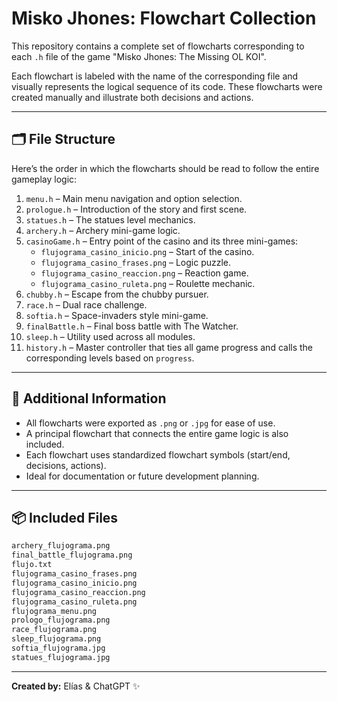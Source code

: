 # Misko Jhones: Flowchart Collection

This repository contains a complete set of flowcharts corresponding to each `.h` file of the game "Misko Jhones: The Missing OL KOI".

Each flowchart is labeled with the name of the corresponding file and visually represents the logical sequence of its code. These flowcharts were created manually and illustrate both decisions and actions.

---

## 🗂️ File Structure

Here’s the order in which the flowcharts should be read to follow the entire gameplay logic:

1. `menu.h` – Main menu navigation and option selection.
2. `prologue.h` – Introduction of the story and first scene.
3. `statues.h` – The statues level mechanics.
4. `archery.h` – Archery mini-game logic.
5. `casinoGame.h` – Entry point of the casino and its three mini-games:
   - `flujograma_casino_inicio.png` – Start of the casino.
   - `flujograma_casino_frases.png` – Logic puzzle.
   - `flujograma_casino_reaccion.png` – Reaction game.
   - `flujograma_casino_ruleta.png` – Roulette mechanic.
6. `chubby.h` – Escape from the chubby pursuer.
7. `race.h` – Dual race challenge.
8. `softia.h` – Space-invaders style mini-game.
9. `finalBattle.h` – Final boss battle with The Watcher.
10. `sleep.h` – Utility used across all modules.
11. `history.h` – Master controller that ties all game progress and calls the corresponding levels based on `progress`.

---

## 🧾 Additional Information

- All flowcharts were exported as `.png` or `.jpg` for ease of use.
- A principal flowchart that connects the entire game logic is also included.
- Each flowchart uses standardized flowchart symbols (start/end, decisions, actions).
- Ideal for documentation or future development planning.

---

## 📦 Included Files

```txt
archery_flujograma.png
final_battle_flujograma.png
flujo.txt
flujograma_casino_frases.png
flujograma_casino_inicio.png
flujograma_casino_reaccion.png
flujograma_casino_ruleta.png
flujograma_menu.png
prologo_flujograma.png
race_flujograma.png
sleep_flujograma.png
softia_flujograma.jpg
statues_flujograma.jpg
```

---

**Created by:** Elías & ChatGPT ✨
